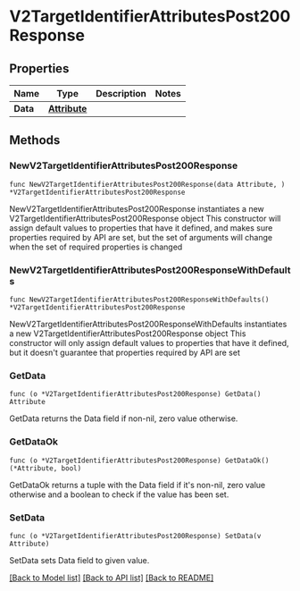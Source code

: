 # V2TargetIdentifierAttributesPost200Response

## Properties

Name | Type | Description | Notes
------------ | ------------- | ------------- | -------------
**Data** | [**Attribute**](Attribute.md) |  | 

## Methods

### NewV2TargetIdentifierAttributesPost200Response

`func NewV2TargetIdentifierAttributesPost200Response(data Attribute, ) *V2TargetIdentifierAttributesPost200Response`

NewV2TargetIdentifierAttributesPost200Response instantiates a new V2TargetIdentifierAttributesPost200Response object
This constructor will assign default values to properties that have it defined,
and makes sure properties required by API are set, but the set of arguments
will change when the set of required properties is changed

### NewV2TargetIdentifierAttributesPost200ResponseWithDefaults

`func NewV2TargetIdentifierAttributesPost200ResponseWithDefaults() *V2TargetIdentifierAttributesPost200Response`

NewV2TargetIdentifierAttributesPost200ResponseWithDefaults instantiates a new V2TargetIdentifierAttributesPost200Response object
This constructor will only assign default values to properties that have it defined,
but it doesn't guarantee that properties required by API are set

### GetData

`func (o *V2TargetIdentifierAttributesPost200Response) GetData() Attribute`

GetData returns the Data field if non-nil, zero value otherwise.

### GetDataOk

`func (o *V2TargetIdentifierAttributesPost200Response) GetDataOk() (*Attribute, bool)`

GetDataOk returns a tuple with the Data field if it's non-nil, zero value otherwise
and a boolean to check if the value has been set.

### SetData

`func (o *V2TargetIdentifierAttributesPost200Response) SetData(v Attribute)`

SetData sets Data field to given value.



[[Back to Model list]](../README.md#documentation-for-models) [[Back to API list]](../README.md#documentation-for-api-endpoints) [[Back to README]](../README.md)


